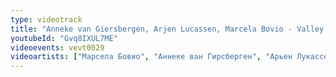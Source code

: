 ```yaml
---
type: videotrack
title: "Anneke van Giersbergen, Arjen Lucassen, Marcela Bovio - Valley of the Queens (Ayreon)"
youtubeId: "Gvq8IXUL7ME"
videoevents: vevt0029
videoartists: ["Марсела Бовио", "Аннеке ван Гирсберген", "Арьен Лукассен"]
---
```

